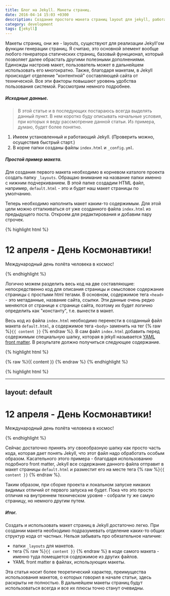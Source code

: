 ```yaml
---
title: Блог на Jekyll. Макеты страниц.
date: 2016-04-14 15:03 +0300
description: Создание простого макета страниц layout для jekyll, работа со вложенными макетами nested layouts.
category: development
tags: [jekyll]
---
```


Макеты страниц, они же - layouts, существуют для реализации Jekyll'ом функции генерации страниц. Я считаю, это основной элемент вообще любого генератора статических страниц, базовый функционал, который позволяет далее обрастать другими полезными дополнениями. Единожды настроив макет, пользователь может в дальнейшем использовать его многократно. Также, благодаря макетам, в Jekyll происходит отделение "контентной" составляющей сайта от технической. Все эти факторы повышают уровень удобства пользования системой. Рассмотрим немного подробнее.

##### Исходные данные.

>В этой статье и в последующих постараюсь всегда выделять данный пункт. В нем коротко буду описывать начальные условия, при которых я веду рассмотрение данной статьи. Из примера, думаю, будет более понятно.

1. Имеем установленный и работающий Jekyll. (Проверить можно, осуществив быстрый старт.)
2. В корне папки созданы файлы `index.html` и `_config.yml`.

##### Простой пример макета.

Для создания первого макета необходимо в корневом каталоге проекта создать папку `_layouts`. Обращаю внимание на название папки именно с нижним подчеркиванием. В этой папке создадим HTML файл, например, `default.html` - это и будет наш макет страницы по умолчанию.

Теперь необходимо наполнить макет каким-то содержимым. Для этой цели можно отталкиваться от уже созданного файла `index.html` из предыдущего поста. Откроем для редактирования и добавим пару строчек.

{% highlight html %}
<!DOCTYPE html>
<html lang="ru">
<head>
  <meta charset="UTF-8">
  <title>Jekyll блог</title>
</head>
<body>
  <h1>12 апреля - День Космонавтики!</h1>
  <p>Международный день полёта человека в космос!</p>
</body>
</html>
{% endhighlight %}

Логично можем разделить весь код на две составляющие: непосредственно код для описания страницы и смысловое содержание страницы с простыми html тегами. В основном, содержимое тега `<head>` - это метаданные, название сайта, ссылки. Эти данные очень редко меняются от странице к странице сайта, поэтому их будет логично определить как "константу", т.е. вынести в макет.

Весь код из файла `index.html` необходимо перенести в созданный файл макета `default.html`, а содержимое тега `<body>` заменить на тег {% raw %}`{{ content }}` {% endraw %}. В сам файл `index.html` добавить перед содержимым специальную шапку, которая в jekyll называется [YAML front matter](https://jekyllrb.com/docs/frontmatter/). В результате должно получиться следующее содержание.

{% highlight html %}
<!-- default.html -->
<!DOCTYPE html>
<html lang="ru">
<head>
  <meta charset="UTF-8">
  <title>Jekyll блог</title>
</head>
<body>
  {% raw %}{{ content }} {% endraw %}
</body>
</html>
{% endhighlight %}

{% highlight html %}
<!-- index.html -->
---
layout: default
---
<h1>12 апреля - День Космонавтики!</h1>
<p>Международный день полёта человека в космос!</p>
{% endhighlight %}

Сейчас достаточно принять эту своеобразную шапку как просто часть кода, которая дает понять Jekyll, что этот файл надо обработать особым образом. Касательного этого примера - благодаря использованию подобного front matter, Jekyll все содержание данного файла отправит в макет страницы `default.html` и разместит его на месте тега  {% raw %}`{{ content }}` {% endraw %}.

Таким образом, при сборке проекта и локальном запуске никаких видимых отличий от первого запуска не будет. Пока что это просто отличия на внутреннем техническом уровне - собрали ту же самую страницу, но немного другим путем.

##### Итог.

Создать и использовать макет страниц в Jekyll достаточно легко. При создании макета необходимо подразумевать отделение каких-то общих структур кода от частных. Нельзя забывать про обязательное наличие:

- папки `_layouts` для макетов.
- тега  {% raw %}`{{ content }}` {% endraw %} в коде самого макета - именно туда помещается содержимое из других файлов.
- YAML front matter в файлах, использующих макеты.

Эта статья носит более теоретический характер, преимущества использования макетов, о которых говорил в начале статьи, здесь раскрыты не полностью. В дальнейшем макеты страниц будут использоваться всегда и все их плюсы точно станут очевидны.
